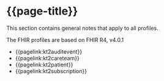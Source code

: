 # {{page-title}}

This section contains general notes that apply to all profiles.

The FHIR profiles are based on FHIR R4, v4.0.1

- {{pagelink:kt2auditevent}}
- {{pagelink:kt2careteam}}
- {{pagelink:kt2patient}}
- {{pagelink:kt2subscription}}
